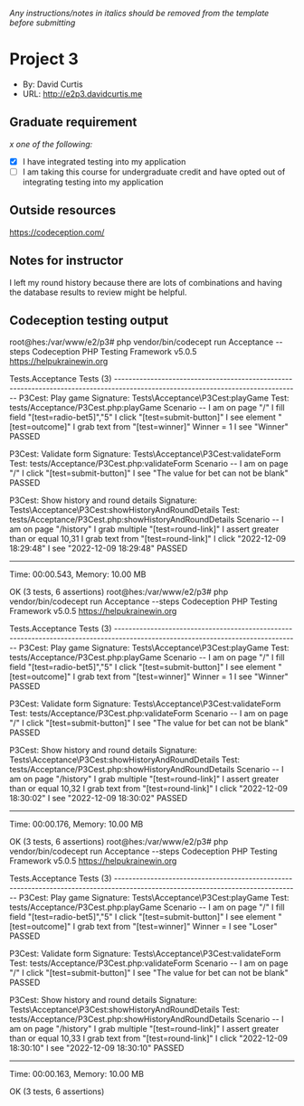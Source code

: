 *Any instructions/notes in italics should be removed from the template before submitting* 

# Project 3
+ By: David Curtis
+ URL: <http://e2p3.davidcurtis.me>

## Graduate requirement
*x one of the following:*
+ [x] I have integrated testing into my application
+ [ ] I am taking this course for undergraduate credit and have opted out of integrating testing into my application

## Outside resources
https://codeception.com/


## Notes for instructor
I left my round history because there are lots of combinations and having the database results to review might be helpful.

## Codeception testing output
root@hes:/var/www/e2/p3# php vendor/bin/codecept run Acceptance --steps
Codeception PHP Testing Framework v5.0.5 https://helpukrainewin.org

Tests.Acceptance Tests (3) ---------------------------------------------------------------------------------------------------------------------------------
P3Cest: Play game
Signature: Tests\Acceptance\P3Cest:playGame
Test: tests/Acceptance/P3Cest.php:playGame
Scenario --
 I am on page "/"
 I fill field "[test=radio-bet5]","5"
 I click "[test=submit-button]"
 I see element "[test=outcome]"
 I grab text from "[test=winner]"
 Winner = 1
 I see "Winner"
 PASSED 

P3Cest: Validate form
Signature: Tests\Acceptance\P3Cest:validateForm
Test: tests/Acceptance/P3Cest.php:validateForm
Scenario --
 I am on page "/"
 I click "[test=submit-button]"
 I see "The value for bet can not be blank"
 PASSED 

P3Cest: Show history and round details
Signature: Tests\Acceptance\P3Cest:showHistoryAndRoundDetails
Test: tests/Acceptance/P3Cest.php:showHistoryAndRoundDetails
Scenario --
 I am on page "/history"
 I grab multiple "[test=round-link]"
 I assert greater than or equal 10,31
 I grab text from "[test=round-link]"
 I click "2022-12-09 18:29:48"
 I see "2022-12-09 18:29:48"
 PASSED 

------------------------------------------------------------------------------------------------------------------------------------------------------------
Time: 00:00.543, Memory: 10.00 MB

OK (3 tests, 6 assertions)
root@hes:/var/www/e2/p3# php vendor/bin/codecept run Acceptance --steps
Codeception PHP Testing Framework v5.0.5 https://helpukrainewin.org

Tests.Acceptance Tests (3) ---------------------------------------------------------------------------------------------------------------------------------
P3Cest: Play game
Signature: Tests\Acceptance\P3Cest:playGame
Test: tests/Acceptance/P3Cest.php:playGame
Scenario --
 I am on page "/"
 I fill field "[test=radio-bet5]","5"
 I click "[test=submit-button]"
 I see element "[test=outcome]"
 I grab text from "[test=winner]"
 Winner = 1
 I see "Winner"
 PASSED 

P3Cest: Validate form
Signature: Tests\Acceptance\P3Cest:validateForm
Test: tests/Acceptance/P3Cest.php:validateForm
Scenario --
 I am on page "/"
 I click "[test=submit-button]"
 I see "The value for bet can not be blank"
 PASSED 

P3Cest: Show history and round details
Signature: Tests\Acceptance\P3Cest:showHistoryAndRoundDetails
Test: tests/Acceptance/P3Cest.php:showHistoryAndRoundDetails
Scenario --
 I am on page "/history"
 I grab multiple "[test=round-link]"
 I assert greater than or equal 10,32
 I grab text from "[test=round-link]"
 I click "2022-12-09 18:30:02"
 I see "2022-12-09 18:30:02"
 PASSED 

------------------------------------------------------------------------------------------------------------------------------------------------------------
Time: 00:00.176, Memory: 10.00 MB

OK (3 tests, 6 assertions)
root@hes:/var/www/e2/p3# php vendor/bin/codecept run Acceptance --steps
Codeception PHP Testing Framework v5.0.5 https://helpukrainewin.org

Tests.Acceptance Tests (3) ---------------------------------------------------------------------------------------------------------------------------------
P3Cest: Play game
Signature: Tests\Acceptance\P3Cest:playGame
Test: tests/Acceptance/P3Cest.php:playGame
Scenario --
 I am on page "/"
 I fill field "[test=radio-bet5]","5"
 I click "[test=submit-button]"
 I see element "[test=outcome]"
 I grab text from "[test=winner]"
 Winner = 
 I see "Loser"
 PASSED 

P3Cest: Validate form
Signature: Tests\Acceptance\P3Cest:validateForm
Test: tests/Acceptance/P3Cest.php:validateForm
Scenario --
 I am on page "/"
 I click "[test=submit-button]"
 I see "The value for bet can not be blank"
 PASSED 

P3Cest: Show history and round details
Signature: Tests\Acceptance\P3Cest:showHistoryAndRoundDetails
Test: tests/Acceptance/P3Cest.php:showHistoryAndRoundDetails
Scenario --
 I am on page "/history"
 I grab multiple "[test=round-link]"
 I assert greater than or equal 10,33
 I grab text from "[test=round-link]"
 I click "2022-12-09 18:30:10"
 I see "2022-12-09 18:30:10"
 PASSED 

------------------------------------------------------------------------------------------------------------------------------------------------------------
Time: 00:00.163, Memory: 10.00 MB

OK (3 tests, 6 assertions)

